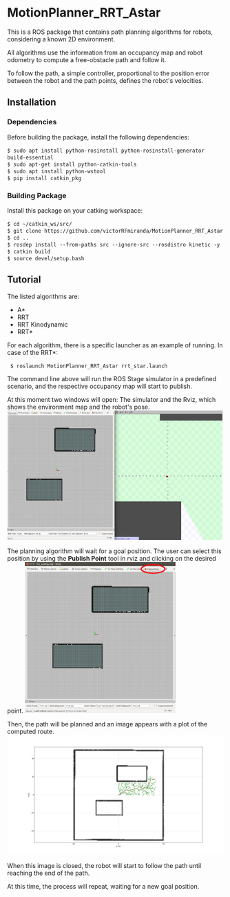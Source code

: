 # MotionPlanner_RRT_Astar
This is a ROS package that contains path planning algorithms for robots, considering a known 2D environment.

All algorithms use the information from an occupancy map and robot odometry to compute a free-obstacle path and follow it.

To follow the path, a simple controller, proportional to the position error between the robot and the path points, defines the robot's velocities.

## Installation

### Dependencies

Before building the package, install the following dependencies:

```
$ sudo apt install python-rosinstall python-rosinstall-generator build-essential
$ sudo apt-get install python-catkin-tools
$ sudo apt install python-wstool
$ pip install catkin_pkg
```

### Building Package

Install this package on your catking workspace:

```
$ cd ~/catkin_ws/src/
$ git clone https://github.com/victorRFmiranda/MotionPlanner_RRT_Astar
$ cd ..
$ rosdep install --from-paths src --ignore-src --rosdistro kinetic -y
$ catkin build
$ source devel/setup.bash
```


## Tutorial
The listed algorithms are:
* A*
* RRT
* RRT Kinodynamic
* RRT*

For each algorithm, there is a specific launcher as an example of running.
In case of the RRT*:
```
 $ roslaunch MotionPlanner_RRT_Astar rrt_star.launch
```
The command line above will run the ROS Stage simulator in a predefined scenario, and the respective occupancy map will start to publish.

At this moment two windows will open: The simulator and the Rviz, which shows the environment map and the robot's pose.
<img src="https://github.com/victorRFmiranda/MotionPlanner_RRT_Astar/blob/main/images/RRT_example1.png" width="500" height="300">

The planning algorithm will wait for a goal position. The user can select this position by using the **Publish Point** tool in rviz and clicking on the desired point.
<img src="https://github.com/victorRFmiranda/MotionPlanner_RRT_Astar/blob/main/images/RRT_example2.png" width="350" height="350">

Then, the path will be planned and an image appears with a plot of the computed route.
![Planned Path](https://github.com/victorRFmiranda/MotionPlanner_RRT_Astar/blob/main/images/RRT_example3.png)

When this image is closed, the robot will start to follow the path until reaching the end of the path.

At this time, the process will repeat, waiting for a new goal position.

